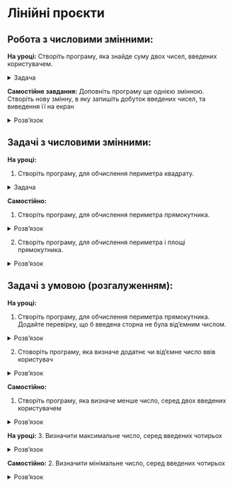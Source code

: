 # Лінійні проєкти


## Робота з числовими змінними: 

**На уроці:**
Створіть програму, яка знайде суму двох чисел, введених користувачем.
<details>
  <summary>
    Задача
  </summary>
  
  ```python
a = int(input("Введіть перше число:"))
b = int(input("Введіть друге число:"))
s = a+b
print("Сума:", s)  
  ```
</details>

**Самостійне завдання:**
Доповніть програму ще однією  змінною. Створіть нову змінну, в яку запишіть добуток введених чисел, та виведення її на екран
<details>
  <summary>
    Розвʼязок
  </summary>
  
  ```python
a = int(input("Введіть перше число:"))
b = int(input("Введіть друге число:"))
s = a+b
g = a*b
print("Сума:", s)
print("Добуток:", g)  
  ```
</details>


## Задачі з числовими змінними: 

**На уроці:**
1. Створіть програму, для обчислення периметра квадрату.
<details>
  <summary>
    Задача
  </summary>
  
  ```python
a = int(input("Введіть довжину сторони квадрата:"))
p = a*4
print("Периметр квадрата: ", p)  
  ```
</details>

**Самостійно:**
1. Створіть програму, для обчислення периметра прямокутника.
<details>
  <summary>
    Розвʼязок
  </summary>
  
  ```python
a = int(input("Введіть довжину 1 сторони прямокутника:"))
b = int(input("Введіть довжину 2 сторони прямокутника:"))
p = (a+b)*2
print("Периметр прмокутника: ", p)  
  ```
</details>

2. Створіть програму, для обчислення периметра і площі прямокутника.
<details>
  <summary>
    Розвʼязок
  </summary>
  
  ```python
a = int(input("Введіть довжину 1 сторони прямокутника:"))
b = int(input("Введіть довжину 2 сторони прямокутника:"))
p = (a+b)*2
s = a*b
print("Периметр прмокутника: ", p)
print("Площа прмокутника: ", s)  
  ```
</details>


## Задачі з умовою (розгалуженням): 
**На уроці:**
1. Створіть програму, для обчислення периметра прямокутника. Додайте перевірку, що б введена сторна не була відʼємним числом.
<details>
  <summary>
    Розвʼязок
  </summary>
  
  ```python
d = int(input("Введіть довжину сторони квадрата:"))
if d <= 0:
    print('Довжина не може бути відʼємною')
else:
    p = d*4
    print("Периметр квадрата: ", p)  
  ```
</details>   

2. Стоворіть програму, яка визначе додатнє чи відʼємне число ввів користувач
<details>
  <summary>
    Розвʼязок
  </summary>
  
  ```python
d = int(input("Введіть число:"))

if d > 0:
    print('Число додатнє')
elif d < 0:
    print("Число відємне")
else:
    print('Число = 0')
  ```
</details>   

**Самостійно:**
1. Створіть програму, яка визначе менше число, серед двох введених користувачем
<details>
  <summary>
    Розвʼязок
  </summary>
  
  ```python
d = int(input("Введіть число:"))

if d > 0:
    print('Число додатнє')
elif d < 0:
    print("Число відємне")
else:
    print('Число = 0')
  ```
</details>   

**На уроці:**
3. Визначити максимальне число, серед введених чотирьох
<details>
  <summary>
    Розвʼязок
  </summary>
  
  ```python
x1 = int(input("Введіть 1 число:"))
x2 = int(input("Введіть 2 число:"))
x3 = int(input("Введіть 3 число:"))
x4 = int(input("Введіть 4 число:"))

if x1 > x2:
    max = x1
else: 
    max = x2

if x3 > max:
    max = x3
    
if x4 > max:
    max = x4
    
print("Максимальне число: ", max)
  ```
</details>   

**Самостійно:**
2. Визначити мінімальне число, серед введених чотирьох
<details>
  <summary>
    Розвʼязок
  </summary>
  
  ```python
x1 = int(input("Введіть 1 число:"))
x2 = int(input("Введіть 2 число:"))
x3 = int(input("Введіть 3 число:"))
x4 = int(input("Введіть 4 число:"))

if x1 < x2:
    min = x1
else: 
    min = x2

if x3 < min:
    min = x3
    
if x4 < min:
    min = x4
    
print("Мінімальне число: ", min)
  ```
</details>   
